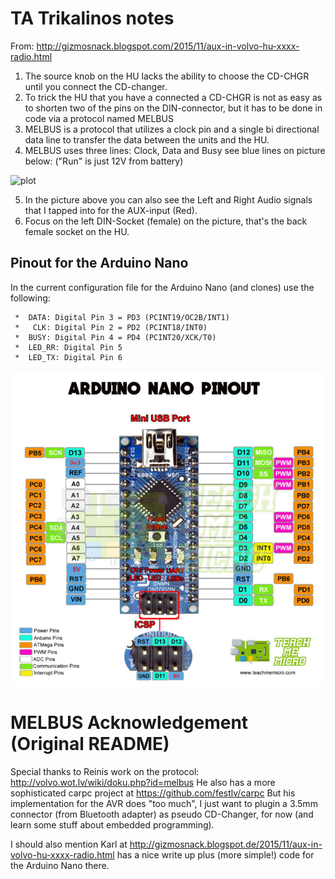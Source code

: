 # TA Trikalinos notes 

From:  http://gizmosnack.blogspot.com/2015/11/aux-in-volvo-hu-xxxx-radio.html

1. The source knob on the HU lacks the ability to choose the CD-CHGR until you connect the CD-changer. 
2. To trick the HU that you have a connected a CD-CHGR is not as easy as to shorten two of the pins on the DIN-connector, but it has to be done in code via a protocol named MELBUS
3. MELBUS is a protocol that utilizes a clock pin and a single bi directional data line to transfer the data between the units and the HU.
4. MELBUS uses three lines: Clock, Data and Busy see blue lines on picture below: ("Run" is just 12V from battery)

![plot](./images/pinout_tom.png)

5. In the picture above you can also see the Left and Right Audio signals that I tapped into for the AUX-input (Red). 
6. Focus on the left DIN-Socket (female) on the picture, that's the back female socket on the HU. 


## Pinout for the Arduino Nano

In the current configuration file for the Arduino Nano (and clones)
use the following: 
```
 *  DATA: Digital Pin 3 = PD3 (PCINT19/OC2B/INT1) 
 *   CLK: Digital Pin 2 = PD2 (PCINT18/INT0)     
 *  BUSY: Digital Pin 4 = PD4 (PCINT20/XCK/T0)   
 *  LED_RR: Digital Pin 5 
 *  LED_TX: Digital Pin 6 
```

![plot](./images/arduino_nano_pinout.jpg)




# MELBUS Acknowledgement (Original README)


Special thanks to Reinis work on the protocol: http://volvo.wot.lv/wiki/doku.php?id=melbus
He also has a more sophisticated carpc project at https://github.com/festlv/carpc
But his implementation for the AVR does "too much", I just want to plugin a 3.5mm connector (from Bluetooth adapter) as pseudo CD-Changer, for now (and learn some stuff about embedded programming).

I should also mention Karl at http://gizmosnack.blogspot.de/2015/11/aux-in-volvo-hu-xxxx-radio.html has a nice write up plus (more simple!) code for the Arduino Nano there.
